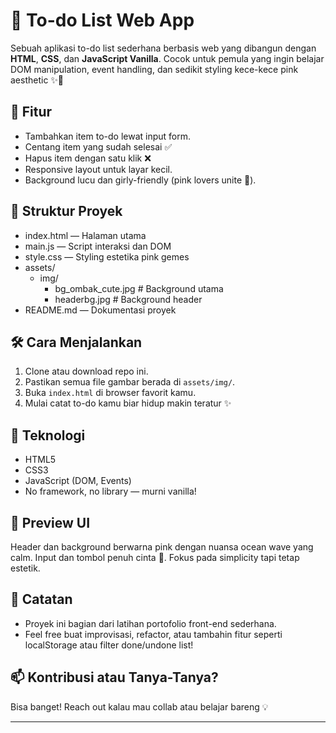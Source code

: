 # 📝 To-do List Web App

Sebuah aplikasi to-do list sederhana berbasis web yang dibangun dengan **HTML**, **CSS**, dan **JavaScript Vanilla**. Cocok untuk pemula yang ingin belajar DOM manipulation, event handling, dan sedikit styling kece-kece pink aesthetic ✨🌸

## 🚀 Fitur

- Tambahkan item to-do lewat input form.
- Centang item yang sudah selesai ✅
- Hapus item dengan satu klik ❌
- Responsive layout untuk layar kecil.
- Background lucu dan girly-friendly (pink lovers unite 💖).

## 📁 Struktur Proyek

- index.html — Halaman utama
- main.js — Script interaksi dan DOM
- style.css — Styling estetika pink gemes
- assets/
  - img/
    - bg_ombak_cute.jpg # Background utama
    - headerbg.jpg # Background header
- README.md — Dokumentasi proyek


## 🛠️ Cara Menjalankan

1. Clone atau download repo ini.
2. Pastikan semua file gambar berada di `assets/img/`.
3. Buka `index.html` di browser favorit kamu.
4. Mulai catat to-do kamu biar hidup makin teratur ✨

## 🧠 Teknologi

- HTML5
- CSS3
- JavaScript (DOM, Events)
- No framework, no library — murni vanilla!

## 🎨 Preview UI

Header dan background berwarna pink dengan nuansa ocean wave yang calm. Input dan tombol penuh cinta 🩷. Fokus pada simplicity tapi tetap estetik.

## 📌 Catatan

- Proyek ini bagian dari latihan portofolio front-end sederhana.
- Feel free buat improvisasi, refactor, atau tambahin fitur seperti localStorage atau filter done/undone list!

## 📫 Kontribusi atau Tanya-Tanya?

Bisa banget! Reach out kalau mau collab atau belajar bareng 💡

---

